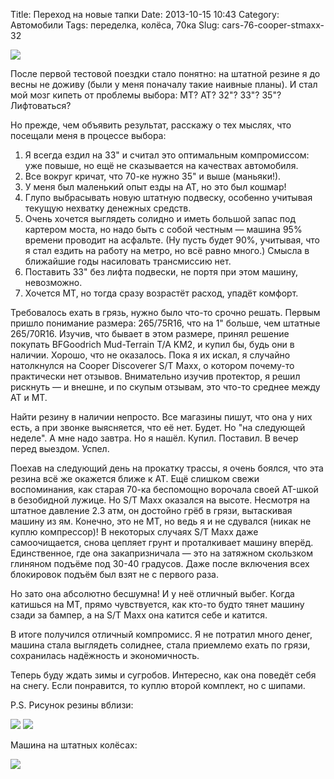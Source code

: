 Title: Переход на новые тапки
Date: 2013-10-15 10:43
Category: Автомобили
Tags: переделка, колёса, 70ка
Slug: cars-76-cooper-stmaxx-32

![]({attach}cooper-stmaxx-32/1.jpg)

После первой тестовой поездки стало понятно: на штатной резине я до весны не доживу (были у меня поначалу такие наивные планы). И стал мой мозг кипеть от проблемы выбора: MT? AT? 32"? 33"? 35"? Лифтоваться?

Но прежде, чем объявить результат, расскажу о тех мыслях, что посещали меня в процессе выбора:

1. Я всегда ездил на 33" и считал это оптимальным компромиссом: уже повыше, но ещё не сказывается на качествах автомобиля.
2. Все вокруг кричат, что 70-ке нужно 35" и выше (маньяки!).
3. У меня был маленький опыт езды на AT, но это был кошмар!
4. Глупо выбрасывать новую штатную подвеску, особенно учитывая текущую нехватку денежных средств.
5. Очень хочется выглядеть солидно и иметь большой запас под картером моста, но надо быть с собой честным — машина 95% времени проводит на асфальте. (Ну пусть будет 90%, учитывая, что я стал ездить на работу на метро, но всё равно много.) Смысла в ближайшие годы насиловать трансмиссию нет.
6. Поставить 33" без лифта подвески, не портя при этом машину, невозможно.
7. Хочется MT, но тогда сразу возрастёт расход, упадёт комфорт.

Требовалось ехать в грязь, нужно было что-то срочно решать. Первым пришло понимание размера: 265/75R16, что на 1" больше, чем штатные 265/70R16. Изучив, что бывает в этом размере, принял решение покупать BFGoodrich Mud-Terrain T/A KM2, и купил бы, будь они в наличии. Хорошо, что не оказалось. Пока я их искал, я случайно натолкнулся на Cooper Discoverer S/T Maxx, о котором почему-то практически нет отзывов. Внимательно изучив протектор, я решил рискнуть — и внешне, и по скупым отзывам, это что-то среднее между AT и MT.

Найти резину в наличии непросто. Все магазины пишут, что она у них есть, а при звонке выясняется, что её нет. Будет. Но "на следующей неделе". А мне надо завтра. Но я нашёл. Купил. Поставил. В вечер перед выездом. Успел.

Поехав на следующий день на прокатку трассы, я очень боялся, что эта резина всё же окажется ближе к AT. Ещё слишком свежи воспоминания, как старая 70-ка беспомощно ворочала своей AT-шкой в безобидной лужице. Но S/T Maxx оказался на высоте. Несмотря на штатное давление 2.3 атм, он достойно грёб в грязи, вытаскивая машину из ям. Конечно, это не MT, но ведь я и не сдувался (никак не куплю компрессор)! В некоторых случаях S/T Maxx даже самоочищается, снова цепляет грунт и проталкивает машину вперёд. Единственное, где она закапризничала — это на затяжном скользком глиняном подъёме под 30-40 градусов. Даже после включения всех блокировок подъём был взят не с первого раза.

Но зато она абсолютно бесшумна! И у неё отличный выбег. Когда катишься на MT, прямо чувствуется, как кто-то будто тянет машину сзади за бампер, а на S/T Maxx она катится себе и катится.

В итоге получился отличный компромисс. Я не потратил много денег, машина стала выглядеть солиднее, стала приемлемо ехать по грязи, сохранилась надёжность и экономичность.

Теперь буду ждать зимы и сугробов. Интересно, как она поведёт себя на снегу. Если понравится, то куплю второй комплект, но с шипами.

P.S. Рисунок резины вблизи:

![]({attach}cooper-stmaxx-32/3.jpg)
![]({attach}cooper-stmaxx-32/4.jpg)

Машина на штатных колёсах:

![]({attach}cooper-stmaxx-32/2.jpg)
